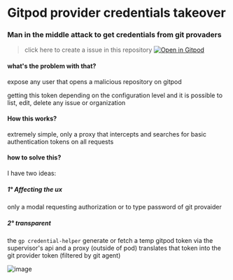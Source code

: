 # Gitpod provider credentials takeover

### Man in the middle attack to get credentials from git provaders

> click here to create a issue in this repository
[![Open in Gitpod](https://gitpod.io/button/open-in-gitpod.svg)](https://gitpod.io/#/https://github.com/gerardo-junior/gitpod-provider-credentials-takeover.git)


#### what's the problem with that?

expose any user that opens a malicious repository on gitpod

getting this token depending on the configuration level and it is possible to list, edit, delete any issue or organization

#### How this works?

extremely simple, only a proxy that intercepts and searches for basic authentication tokens on all requests

#### how to solve this?

I have two ideas:

##### 1° Affecting the ux

only a modal requesting authorization or to type password of git provaider


##### 2° transparent

the `gp credential-helper` generate or fetch a temp gitpod token via the supervisor's api and a proxy (outside of pod) translates that token into the git provider token (filtered by git agent)

![image](https://user-images.githubusercontent.com/9096410/113546674-d3878480-95c2-11eb-8838-1fc8c1a31b47.png)




